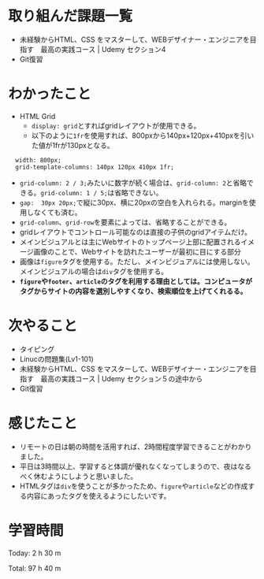 # 取り組んだ課題一覧
- 未経験からHTML、CSS をマスターして、WEBデザイナー・エンジニアを目指す　最高の実践コース | Udemy セクション4
- Git復習

# わかったこと
- HTML Grid
  - `display: grid`とすればgridレイアウトが使用できる。
  - 以下のように`1fr`を使用すれば、800pxから140px+120px+410pxを引いた値が1frが130pxとなる。
```
  width: 800px;
  grid-template-columns: 140px 120px 410px 1fr;
```
 - `grid-column: 2 / 3;`みたいに数字が続く場合は、`grid-column: 2`と省略できる。`grid-column: 1 / 5;`は省略できない。
 - `gap:  30px 20px;`で縦に30px、横に20pxの空白を入れられる。marginを使用しなくても済む。
 - `grid-column`、`grid-row`を要素によっては、省略することができる。
 - gridレイアウトでコントロール可能なのは直接の子供のgridアイテムだけ。
 - メインビジュアルとは主にWebサイトのトップページ上部に配置されるイメージ画像のことで、Webサイトを訪れたユーザーが最初に目にする部分
 - 画像は`figure`タグを使用する。ただし、メインビジュアルには使用しない。メインビジュアルの場合は`div`タグを使用する。
 -  **`figure`や`footer`、`article`のタグを利用する理由としては。コンピュータがタグからサイトの内容を選別しやすくなり、検索順位を上げてくれるる。**
  

# 次やること
- タイピング
- Linucの問題集(Lv1-101)
- 未経験からHTML、CSS をマスターして、WEBデザイナー・エンジニアを目指す　最高の実践コース | Udemy セクション５の途中から
- Git復習

# 感じたこと
- リモートの日は朝の時間を活用すれば、2時間程度学習できることがわかりました。
- 平日は3時間以上、学習すると体調が優れなくなってしまうので、夜はなるべく休むようにしようと思いました。
- HTMLタグは`div`を使うことが多かったため、`figure`や`article`などの作成する内容にあったタグを使えるようにしたいです。


# 学習時間
Today: 2 h 30 m

Total: 97 h 40 m
